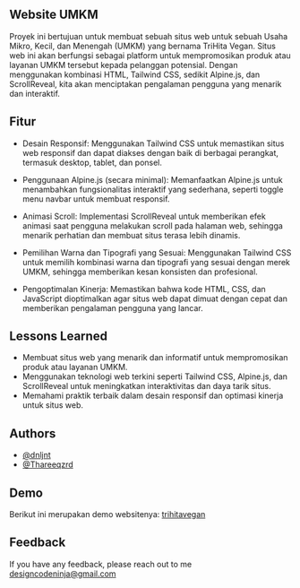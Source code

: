 ## Website UMKM

Proyek ini bertujuan untuk membuat sebuah situs web untuk sebuah Usaha Mikro, Kecil, dan Menengah (UMKM) yang bernama TriHita Vegan. Situs web ini akan berfungsi sebagai platform untuk mempromosikan produk atau layanan UMKM tersebut kepada pelanggan potensial. Dengan menggunakan kombinasi HTML, Tailwind CSS, sedikit Alpine.js, dan ScrollReveal, kita akan menciptakan pengalaman pengguna yang menarik dan interaktif.

## Fitur

- Desain Responsif: Menggunakan Tailwind CSS untuk memastikan situs web responsif dan dapat diakses dengan baik di berbagai perangkat, termasuk desktop, tablet, dan ponsel.

- Penggunaan Alpine.js (secara minimal): Memanfaatkan Alpine.js untuk menambahkan fungsionalitas interaktif yang sederhana, seperti toggle menu navbar untuk membuat responsif.

- Animasi Scroll: Implementasi ScrollReveal untuk memberikan efek animasi saat pengguna melakukan scroll pada halaman web, sehingga menarik perhatian dan membuat situs terasa lebih dinamis.

- Pemilihan Warna dan Tipografi yang Sesuai: Menggunakan Tailwind CSS untuk memilih kombinasi warna dan tipografi yang sesuai dengan merek UMKM, sehingga memberikan kesan konsisten dan profesional.

- Pengoptimalan Kinerja: Memastikan bahwa kode HTML, CSS, dan JavaScript dioptimalkan agar situs web dapat dimuat dengan cepat dan memberikan pengalaman pengguna yang lancar.


## Lessons Learned

- Membuat situs web yang menarik dan informatif untuk mempromosikan produk atau layanan UMKM.
- Menggunakan teknologi web terkini seperti Tailwind CSS, Alpine.js, dan ScrollReveal untuk meningkatkan interaktivitas dan daya tarik situs.
- Memahami praktik terbaik dalam desain responsif dan optimasi kinerja untuk situs web.
## Authors

- [@dnljnt](https://www.github.com/dnljnt)
- [@Thareeqzrd](https://github.com/ThareeqZiadRamadhan?tab)


## Demo

Berikut ini merupakan demo websitenya: [trihitavegan](https://trihitavegann.vercel.app/)


## Feedback

If you have any feedback, please reach out to me designcodeninja@gmail.com
